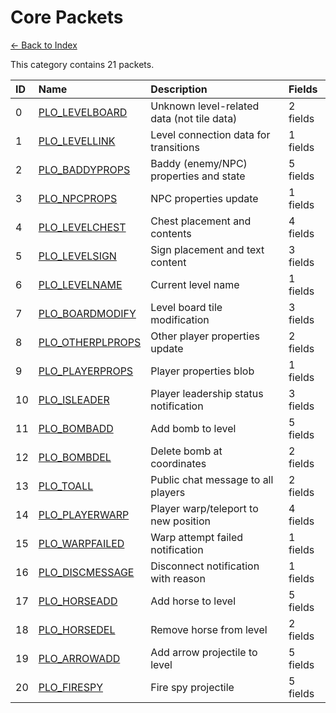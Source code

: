 # Core Packets

[← Back to Index](../index.md)

This category contains 21 packets.

| ID | Name | Description | Fields |
|:---|:-----|:------------|:-------|
| 0 | [PLO_LEVELBOARD](../packets/PLO_LEVELBOARD.md) | Unknown level-related data (not tile data) | 2 fields |
| 1 | [PLO_LEVELLINK](../packets/PLO_LEVELLINK.md) | Level connection data for transitions | 1 fields |
| 2 | [PLO_BADDYPROPS](../packets/PLO_BADDYPROPS.md) | Baddy (enemy/NPC) properties and state | 5 fields |
| 3 | [PLO_NPCPROPS](../packets/PLO_NPCPROPS.md) | NPC properties update | 1 fields |
| 4 | [PLO_LEVELCHEST](../packets/PLO_LEVELCHEST.md) | Chest placement and contents | 4 fields |
| 5 | [PLO_LEVELSIGN](../packets/PLO_LEVELSIGN.md) | Sign placement and text content | 3 fields |
| 6 | [PLO_LEVELNAME](../packets/PLO_LEVELNAME.md) | Current level name | 1 fields |
| 7 | [PLO_BOARDMODIFY](../packets/PLO_BOARDMODIFY.md) | Level board tile modification | 3 fields |
| 8 | [PLO_OTHERPLPROPS](../packets/PLO_OTHERPLPROPS.md) | Other player properties update | 2 fields |
| 9 | [PLO_PLAYERPROPS](../packets/PLO_PLAYERPROPS.md) | Player properties blob | 1 fields |
| 10 | [PLO_ISLEADER](../packets/PLO_ISLEADER.md) | Player leadership status notification | 3 fields |
| 11 | [PLO_BOMBADD](../packets/PLO_BOMBADD.md) | Add bomb to level | 5 fields |
| 12 | [PLO_BOMBDEL](../packets/PLO_BOMBDEL.md) | Delete bomb at coordinates | 2 fields |
| 13 | [PLO_TOALL](../packets/PLO_TOALL.md) | Public chat message to all players | 2 fields |
| 14 | [PLO_PLAYERWARP](../packets/PLO_PLAYERWARP.md) | Player warp/teleport to new position | 4 fields |
| 15 | [PLO_WARPFAILED](../packets/PLO_WARPFAILED.md) | Warp attempt failed notification | 1 fields |
| 16 | [PLO_DISCMESSAGE](../packets/PLO_DISCMESSAGE.md) | Disconnect notification with reason | 1 fields |
| 17 | [PLO_HORSEADD](../packets/PLO_HORSEADD.md) | Add horse to level | 5 fields |
| 18 | [PLO_HORSEDEL](../packets/PLO_HORSEDEL.md) | Remove horse from level | 2 fields |
| 19 | [PLO_ARROWADD](../packets/PLO_ARROWADD.md) | Add arrow projectile to level | 5 fields |
| 20 | [PLO_FIRESPY](../packets/PLO_FIRESPY.md) | Fire spy projectile | 5 fields |
